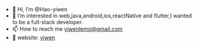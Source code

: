 - 👋 Hi, I’m @Hao-yiwen
- 👀 I’m interested in web,java,android,ios,reactNative and flutter,I wanted to be a full-stack developer.
- 📫 How to reach me yiwenlemo@gmail.com
- 🌱 website: [yiwen]([https://hao-yiwen.github.io/yiwen-blog-website/](https://hao-yiwen.github.io/yiwen-blog-website/))
<!---
Hao-yiwen/Hao-yiwen is a ✨ special ✨ repository because its `README.md` (this file) appears on your GitHub profile.
You can click the Preview link to take a look at your changes.
--->
